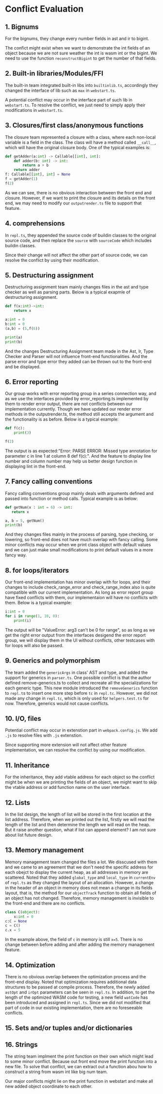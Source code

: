 # Conflict Evaluation

## 1. Bignums

For the bignums, they change every number fields in ast and ir to bigint. 

The confict might exist when we want to demonstrate the int fields of an object because we are not sure weather the int is wasm int or the bigint. We need to use the function `reconstructBigint` to get the number of that fields.

## 2. Built-in libraries/Modules/FFI

The built-in team integrated built-in libs into `builtinlib.ts`, accordingly they changed the interface of lib such as `max` in `webstart.ts`.

A potential conflict may occur in the interface part of such lib in `webstart.ts`. To resolve the conflict, we just need to simply apply their modifications in `webstart.ts`.

## 3. Closures/first class/anonymous functions

The closure team represented a closure with a class, where each non-local variable is a field in the class. The class will have a method called `__call__`,
which will have the original closure body. One of the typical examples is:

```python
def getAdder(a:int) -> Callable[[int], int]:
    def adder(b: int) -> int:
        return a + b
    return adder
f: Callable[[int], int] = None
f = getAdder(1)
f(2)
```

As we can see, there is no obvious interaction between the front end and closure. However, if we want to print the closure and its details on the front end, we may need to modify our `outputrender.ts` file to support that feature.

## 4. comprehensions

In `repl.ts`, they appended the source code of buildin classes to the original source code,
and then replace the `source` with `sourceCode` which includes buildin classes.

Since their change will not affect the other part of source code, we can resolve the conflict
by using their modification.

## 5. Destructuring assignment

Destructuring assignment team mainly changes files in the ast and type checker as well as parsing parts. Below is a typical exapmle of destructuring assignment.

```python
def f(x:int)->int:
    return x

a:int = 0
b:int = 0
(a,b) = (5,f(6))

print(a)
print(b)
```

And the changes Destructuring Assignment team made in the Ast, Ir, Type Checker and Parser will not influence front-end functionalities. And the parse error and type error they added can be thrown out to the front-end and be displayed.

## 6. Error reporting

Our group works with error reporting group in a series connection way, and as we use the interfaces provided by error_reporting.ts implemented by them to render error output, there are not conflicts between our implementation currently. Though we have updated our render error methods in the outputrender.ts, the method still accepts the argument and the functionality is as before. Below is a typical example:

```python
def f(c):
    print(3)

f(2)
```

The output is as expected:"Error: PARSE ERROR: Missed type annotation for parameter c in line 1 at column 8 def f(c):". And the feature to display line number and column number may help us better design function in displaying lint in the front-end.

## 7. Fancy calling conventions

Fancy calling conventions group mainly deals with arguments defined and passed into function or method calls. Typical example is as below:

```python
def getNum(x : int = 6) -> int:
   return x

a, b = 5, getNum()
print(b)
```

And they changes files mainly in the process of parsing, type checking, or lowering, so front-end does not have much overlap with fancy calling.
Some minor conflicts may occur when we print class object with default values and we can just make small modifications to print default values in a more fancy way.

## 8. for loops/iterators

Our front-end implementation has minor overlap with for loops, and their changes to include check_range_error and check_range_index also is quite compatible with our current implementation. As long as error report group have fixed conflicts with them, our implementaion will have no conflicts with them. Below is a typical example:

```python
i:int = 0
for i in range(1, 10, 0):
    print(i)
```

The output will be "ValueError: arg3 can't be 0 for range", so as long as we get the right error output from the interfaces desigend the error report group, we will display them in the UI without conflicts, other testcases with for loops will also be passed.

## 9. Generics and polymorphism

The team added the `genericArgs` in class' AST and type, and added the support for generics in `parser.ts`. One possible conflict is that the author defined remove-generics.ts to collect and recreate all the specializations for each generic type. This new module introduced the `removeGenerics` function to `repl.t`s to insert one more step before `tc` in `repl.tc`. However, we did not made any change in `repl.tc`, which is only used for `helpers.test.ts` for now. Therefore, generics would not cause conflicts.

## 10. I/O, files

Potential conflict may occur in extenstion part in `webpack.config.js`. We add `.js` to resolve
files with `.js` extenstion.

Since supporting more extension will not affect other feature implementation, we can resolve the
conflict by using our modification.

## 11. Inheritance

For the inheritance, they add vtable address for each object so the conflict might be when we are printing the fields of an object, we might want to skip the vtable address or add function name on the user interface.

## 12. Lists

In the list design, the length of list will be stored in the first location at the list address. Therefore, when we printed out the list, firstly we will read the length of the list and then determine the length we will read on the heap. But it raise another question, what if list can append element? I am not sure about list future design.  

## 13. Memory management

Memory management team changed the files a lot. We disscused with them and we came to an agreement that we don't need the specific address for each obejct to display the current heap, as all addresses in memory are scattered. Noted that they added `global_type` and `local_type` in `currentEnv` of `repl.ts` as they changed the layout of an allocation. However, a change in the header of an object in memory does not mean a change in its fields layout, that is, the method for our `objectTrack` function to obtain all fields of an object has not changed. Therefore, memory management is invisible to the front-end and there are no conflicts.

```python
class C(object):
    x:int = 0
c:C = None
c = C()
c.x = 5
```

In the example above, the field of `c` in memory is still `x=5`. There is no change between before adding and after adding the memory management feature.

## 14. Optimization

There is no obvious overlap between the optimization process and the front-end display. Noted that optimization requires additional data structures to be passed at compile process. Therefore, the newly added `astOpt` and `irOpt` parameters can be seen in `repl.ts`. In addition, to get the length of the optimized WASM code for testing, a new field `watCode` has been introduced and assigned in `repl.ts`. Since we did not modified that part of code in our existing implementation, there are no foreseeable conflicts.

## 15. Sets and/or tuples and/or dictionaries



## 16. Strings

The string team implment the print function on their own which might lead to some minor conflict. Because out front end move the print function into a new file. To solve that conflict, we can extract out a function abou how to construct a string from wasm int like big num team.

Our major conflicts might lie on the print function in webstart and make all new added object coordinate to each other.

